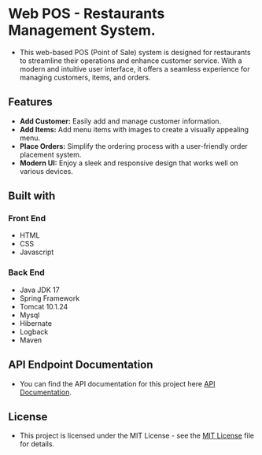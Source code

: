 # Web POS - Restaurants Management System.
* This web-based POS (Point of Sale) system is designed for restaurants to streamline their operations and enhance customer service. With a modern and intuitive user interface, it offers a seamless experience for managing customers, items, and orders.

## Features

* **Add Customer:** Easily add and manage customer information.
* **Add Items:** Add menu items with images to create a visually appealing menu.
* **Place Orders:** Simplify the ordering process with a user-friendly order placement system.
* **Modern UI:** Enjoy a sleek and responsive design that works well on various devices.

## Built with

### Front End

* HTML
* CSS
* Javascript

### Back End

* Java JDK 17
* Spring Framework
* Tomcat 10.1.24
* Mysql
* Hibernate
* Logback
* Maven 

## API Endpoint Documentation
* You can find the API documentation for this project here [API Documentation](https://documenter.getpostman.com/view/33030562/2sAXxTdBdA).

## License
* This project is licensed under the MIT License - see the [MIT License](LICENSE) file for details.
